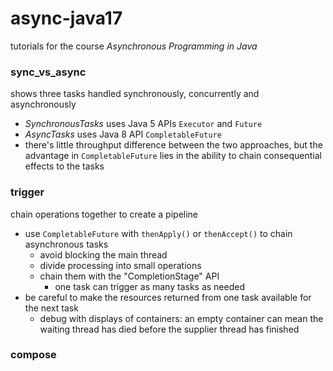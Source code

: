 # async-java17
tutorials for the course *Asynchronous Programming in Java*

### sync_vs_async
shows three tasks handled synchronously, concurrently and asynchronously
* *SynchronousTasks* uses Java 5 APIs `Executor` and `Future`
* *AsyncTasks* uses Java 8 API `CompletableFuture`
* there's little throughput difference between the two approaches, but the advantage in `CompletableFuture` lies in the ability to chain consequential effects to the tasks

### trigger
chain operations together to create a pipeline
* use `CompletableFuture` with `thenApply()` or `thenAccept()` to chain asynchronous tasks
  * avoid blocking the main thread
  * divide processing into small operations
  * chain them with the "CompletionStage" API
    * one task can trigger as many tasks as needed
* be careful to make the resources returned from one task available for the next task
  * debug with displays of containers: an empty container can mean the waiting thread has died before the supplier thread has finished

### compose
